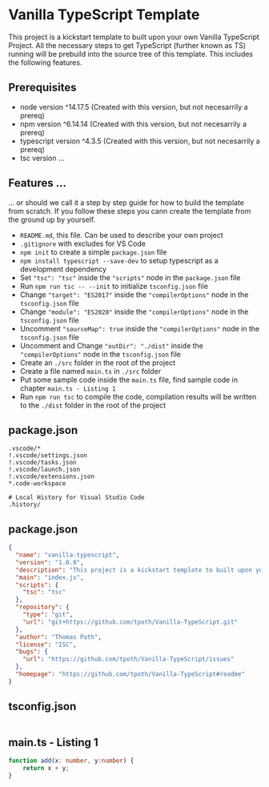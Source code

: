 # Vanilla TypeScript Template

This project is a kickstart template to built upon your own Vanilla
TypeScript Project. All the necessary steps to get TypeScript (further
known as TS) running will be prebuild into the source tree of this
template. This includes the following features.

## Prerequisites

- node version ^14.17.5 (Created with this version, but not necesarrily a prereq)
- npm version  ^6.14.14 (Created with this version, but not necesarrily a prereq)
- typescript version ^4.3.5 (Created with this version, but not necesarrily a prereq)
- tsc version ...

## Features ...

... or should we call it a step by step guide for how to build the template
from scratch. If you follow these steps you cann create the template from the
ground up by yourself.

- `README.md`, this file. Can be used to describe your own project
- `.gitignore` with excludes for VS Code
- `npm init` to create a simple `package.json` file
- `npm install typescript --save-dev` to setup typescript as a development dependency
- Set `"tsc": "tsc"` inside the `"scripts"` node in the `package.json` file
- Run `npm run tsc -- --init` to initialize `tsconfig.json` file
- Change `"target": "ES2017"` inside the `"compilerOptions"` node in the `tsconfig.json` file
- Change `"module": "ES2020"` inside the `"compilerOptions"` node in the `tsconfig.json` file
- Uncomment `"sourceMap": true` inside the `"compilerOptions"` node in the `tsconfig.json` file
- Uncomment and Change `"outDir": "./dist"` inside the `"compilerOptions"` node in the `tsconfig.json` file
- Create an `./src` folder in the root of the project
- Create a file named `main.ts` in `./src` folder
- Put some sample code inside the `main.ts` file, find sample code in chapter `main.ts - Listing 1`
- Run `npm run tsc` to compile the code, compilation results will be written to the `./dist` folder in the root of the project

## package.json

```.gitignore
.vscode/*
!.vscode/settings.json
!.vscode/tasks.json
!.vscode/launch.json
!.vscode/extensions.json
*.code-workspace

# Local History for Visual Studio Code
.history/
```

## package.json

```json
{
  "name": "vanilla-typescript",
  "version": "1.0.0",
  "description": "This project is a kickstart template to built upon your own Vanilla\r TypeScript Project. All the necessary steps to get TypeScript (further\r known as TS) running will be prebuild into the source tree of this\r template.",
  "main": "index.js",
  "scripts": {
    "tsc": "tsc"
  },
  "repository": {
    "type": "git",
    "url": "git+https://github.com/tpoth/Vanilla-TypeScript.git"
  },
  "author": "Thomas Poth",
  "license": "ISC",
  "bugs": {
    "url": "https://github.com/tpoth/Vanilla-TypeScript/issues"
  },
  "homepage": "https://github.com/tpoth/Vanilla-TypeScript#readme"
}
```

## tsconfig.json

```json

```

## main.ts - Listing 1

```typescript
function add(x: number, y:number) {
    return x + y;
}
```
